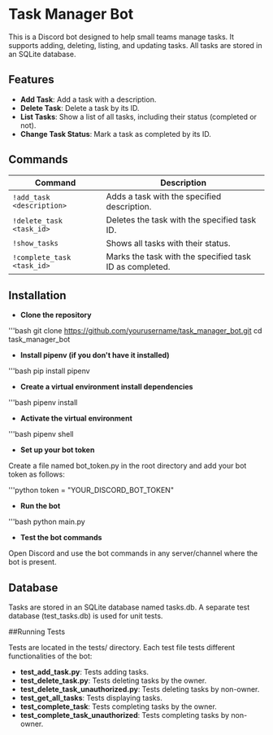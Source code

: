 # Task Manager Bot

This is a Discord bot designed to help small teams manage tasks. It supports adding, deleting, listing, and updating tasks. All tasks are stored in an SQLite database. 

## Features

- **Add Task**: Add a task with a description.
- **Delete Task**: Delete a task by its ID.
- **List Tasks**: Show a list of all tasks, including their status (completed or not).
- **Change Task Status**: Mark a task as completed by its ID.

## Commands

| Command                       | Description                                      |
|--------------------------------|--------------------------------------------------|
| `!add_task <description>`      | Adds a task with the specified description.      |
| `!delete_task <task_id>`       | Deletes the task with the specified task ID.     |
| `!show_tasks`                  | Shows all tasks with their status.               |
| `!complete_task <task_id>`     | Marks the task with the specified task ID as completed. |

## Installation

- **Clone the repository**

'''bash
git clone https://github.com/yourusername/task_manager_bot.git
cd task_manager_bot

- **Install pipenv (if you don't have it installed)**

'''bash
pip install pipenv 

- **Create a virtual environment install dependencies**

'''bash
pipenv install

- **Activate the virtual environment**

'''bash
pipenv shell

- **Set up your bot token**

Create a file named bot_token.py in the root directory and add your bot token as follows:

'''python
token = "YOUR_DISCORD_BOT_TOKEN"

- **Run the bot**

'''bash
python main.py

- **Test the bot commands**

Open Discord and use the bot commands in any server/channel where the bot is present.

## Database

Tasks are stored in an SQLite database named tasks.db. A separate test database (test_tasks.db) is used for unit tests.

##Running Tests

Tests are located in the tests/ directory. Each test file tests different functionalities of the bot:

- **test_add_task.py**: Tests adding tasks.
- **test_delete_task.py**: Tests deleting tasks by the owner.
- **test_delete_task_unauthorized.py**: Tests deleting tasks by non-owner.
- **test_get_all_tasks**: Tests displaying tasks.
- **test_complete_task**: Tests completing tasks by the owner.
- **test_complete_task_unauthorized**: Tests completing tasks by non-owner.
